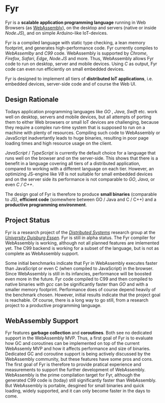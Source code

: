 # Fyr

Fyr is a **scalable application programming language** running in Web Browsers (as [WebAssembly](http://webassembly.org)), on the desktop and servers (native or inside _Node.JS_), and on simple Arduino-like IoT-devices.

Fyr is a compiled language with static type checking, a lean memory footprint, and generates high-performance code. Fyr currently compiles to _WebAssemlby_ and _C99_ code. WebAssembly is supported by _Chrome_, _Firefox_, _Safari_, _Edge_, _Node.JS_ and more.
Thus, WebAssembly allows Fyr code to run on desktop, server and mobile devices.
Using _C_ as output, Fyr code can even run efficiently on small embedded devices. 

Fyr is designed to implement all tiers of **distributed IoT applications**, i.e. embedded devices, server-side code and of course the Web UI. 

## Design Rationale

Todays application programming languages like _GO_ , _Java_, _Swift_ etc. work well on desktop, servers and mobile devices, but all attempts of porting them to either Web browsers or small IoT devices are challenging, because they require a complex run-time system that is supposed to run on a machine with plenty of resources.
Compiling such code to WebAssembly or JavaScript inadvertantly leads to huge binaries, resulting in poor page loading times and high resource usage on the client.

_JavaScript_ / _TypeScript_ is currently the default choice for a language that runs well on the browser and on the server-side.
This shows that there is a benefit in a language covering all tiers of a distributed application, compared to working with a different language on each tier.
However, an optimizing JS-engine like _V8_ is not suitable for small embedded devices and on the server side its performance is not comparable to _GO_, _Java_, or even _C / C++_.

The design goal of Fyr is therefore to produce **small binaries** (comparable to JS), **efficient code** (somewhere between GO / Java and C / C++) and a **productive programming environment**.

## Project Status

Fyr is a research project of the [_Distributed Systems_](http://www.vs.uni-due.de) research group at the [_University Duisburg Essen_](http://www.uni-due.de).
Fyr is still in alpha status.
The Fyr compiler for WebAssembly is working, although not all planned features are imlemented yet.
The C99 backend is working for a subset of the language, but is not as complete as WebAssembly support.

Some initial benchmarks indicate that Fyr in WebAssembly executes faster than JavaScript or even C (when compiled to JavaScript) in the browser.
Since WebAssembly is still in its infancies, performance will be boosted even more in the future.
Fyr code compiled to C99 and then compiled to native binaries with _gcc_ can be significantly faster than _GO_ and with a smaller memory footprint.
Performance does of course depend heavily of the benchmark chosen.
However, initial results indicate that the project goal is reachable.
Of course, there is a long way to go still, from a research project to a productive programming language.

## WebAssembly Support

Fyr features **garbage collection** and **coroutines**.
Both see no dedicated support in the WebAssembly MVP.
Thus, a first goal of Fyr is to evaluate how GC and coroutines can be implemented on top of the current WebAssemly MVP and how it affects performance and size of binaries.
Dedicated GC and coroutine support is being actively discussed by the WebAssembly community, but these features have some pros and cons.
The first goal of Fyr is therefore to provide pratical experience and measurements to support the further development of WebAssembly.
WebAssembly is the prime compilation target for Fyr, although the generated C99 code is (today) still significantly faster than WebAssembly.
But WebAssembly is portable, desgined for small binaries and quick loading, widely supported, and it can only become faster in the days to come.
